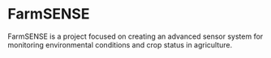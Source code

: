 # FarmSENSE
FarmSENSE is a project focused on creating an advanced sensor system for monitoring environmental conditions and crop status in agriculture.
